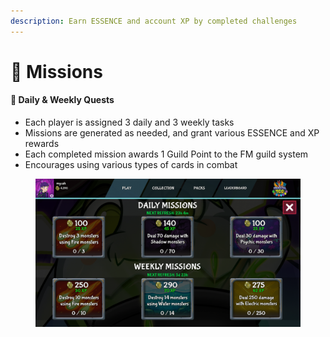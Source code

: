 ```yaml
---
description: Earn ESSENCE and account XP by completed challenges
---
```


# 🎫 Missions

#### 🌟 Daily & Weekly Quests

* Each player is assigned 3 daily and 3 weekly tasks
* Missions are generated as needed, and grant various ESSENCE and XP rewards
* Each completed mission awards 1 Guild Point to the FM guild system
* Encourages using various types of cards in combat

<figure><img src="../.gitbook/assets/image (9).png" alt=""><figcaption></figcaption></figure>

